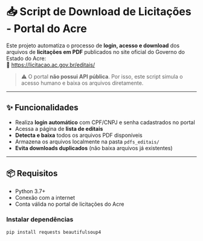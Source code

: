 # 📥 Script de Download de Licitações - Portal do Acre

Este projeto automatiza o processo de **login, acesso e download** dos arquivos de **licitações em PDF** publicados no site oficial do Governo do Estado do Acre:  
🔗 https://licitacao.ac.gov.br/editais/

> ⚠️ O portal **não possui API pública**. Por isso, este script simula o acesso humano e baixa os arquivos diretamente.

---

## ✨ Funcionalidades

- Realiza **login automático** com CPF/CNPJ e senha cadastrados no portal
- Acessa a página de **lista de editais**
- **Detecta e baixa** todos os arquivos PDF disponíveis
- Armazena os arquivos localmente na pasta `pdfs_editais/`
- **Evita downloads duplicados** (não baixa arquivos já existentes)

---

## 📦 Requisitos

- Python 3.7+
- Conexão com a internet
- Conta válida no portal de licitações do Acre

### Instalar dependências

```bash
pip install requests beautifulsoup4

